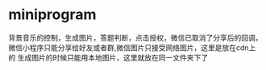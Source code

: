 # miniprogram
背景音乐的控制，生成图片，答题判断，点击授权，微信已取消了分享后的回调，微信小程序只能分享给好友或者群,微信图片只接受网络图片，这里是放在cdn上的
生成图片的时候只能用本地图片，这里就放在同一文件夹下了
